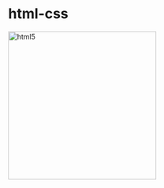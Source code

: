 # html-css
<img alt="html5" src="https://upload.wikimedia.org/wikipedia/commons/6/61/HTML5_logo_and_wordmark.svg" width="300"/>
